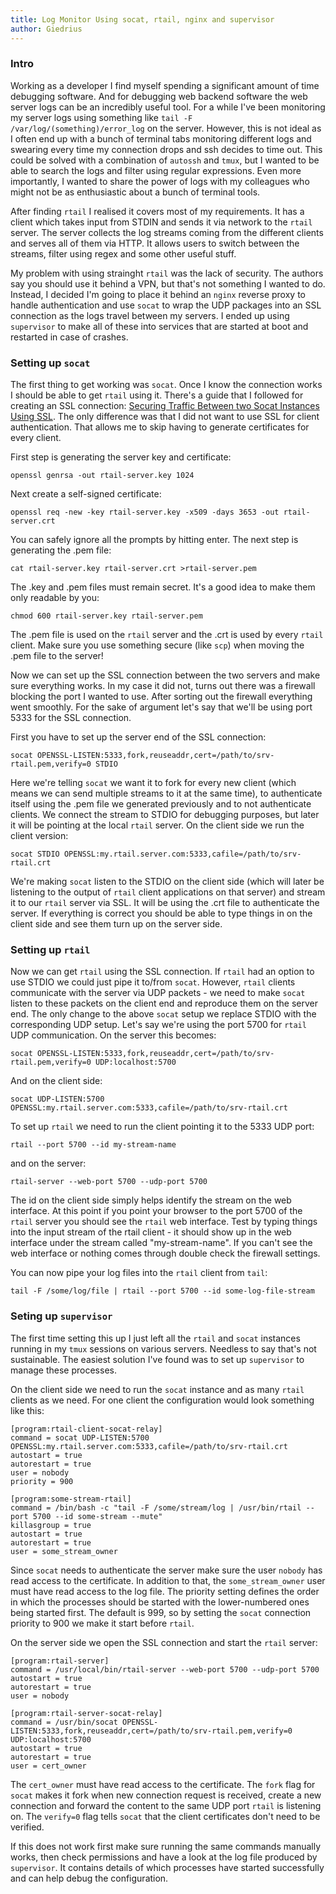 ```yaml
---
title: Log Monitor Using socat, rtail, nginx and supervisor
author: Giedrius
---
```


### Intro

Working as a developer I find myself spending a significant amount of time
debugging software. And for debugging web backend software the web server logs
can be an incredibly useful tool. For a while I've been monitoring my server
logs using something like `tail -F /var/log/(something)/error_log` on the
server. However, this is not ideal as I often end up with a bunch of terminal
tabs monitoring different logs and swearing every time my connection drops and
ssh decides to time out. This could be solved with a combination of `autossh`
and `tmux`, but I wanted to be able to search the logs and filter using regular
expressions. Even more importantly, I wanted to share the power of logs with
my colleagues who might not be as enthusiastic about a bunch of terminal tools.

After finding `rtail` I realised it covers most of my requirements. It has a
client which takes input from STDIN and sends it via network to the `rtail`
server. The server collects the log streams coming from the different clients
and serves all of them via HTTP. It allows users to switch between the streams,
filter using regex and some other useful stuff.

My problem with using strainght `rtail` was the lack of security. The authors
say you should use it behind a VPN, but that's not something I wanted to do.
Instead, I decided I'm going to place it behind an `nginx` reverse proxy to
handle authentication and use `socat` to wrap the UDP packages into an SSL
connection as the logs travel between my servers. I ended up using `supervisor`
to make all of these into services that are started at boot and restarted in
case of crashes.

### Setting up `socat`

The first thing to get working was `socat`. Once I know the connection works I
should be able to get `rtail` using it. There's a guide that I followed for
creating an SSL connection: [Securing Traffic Between two Socat Instances Using
SSL](http://www.dest-unreach.org/socat/doc/socat-openssltunnel.html). The only
difference was that I did not want to use SSL for client authentication. That
allows me to skip having to generate certificates for every client.

First step is generating the server key and certificate:
```
openssl genrsa -out rtail-server.key 1024
```
Next create a self-signed certificate:
```
openssl req -new -key rtail-server.key -x509 -days 3653 -out rtail-server.crt
```
You can safely ignore all the prompts by hitting enter. The next step is
generating the .pem file:
```
cat rtail-server.key rtail-server.crt >rtail-server.pem
```
The .key and .pem files must remain secret. It's a good idea to make them only
readable by you:
```
chmod 600 rtail-server.key rtail-server.pem
```
The .pem file is used on the `rtail` server and the .crt is used by every
`rtail` client. Make sure you use something secure (like `scp`) when moving
the .pem file to the server!

Now we can set up the SSL connection between the two servers and make sure
everything works. In my case it did not, turns out there was a firewall
blocking the port I wanted to use. After sorting out the firewall everything
went smoothly. For the sake of argument let's say that we'll be using port
5333 for the SSL connection.

First you have to set up the server end of the SSL connection:
```
socat OPENSSL-LISTEN:5333,fork,reuseaddr,cert=/path/to/srv-rtail.pem,verify=0 STDIO
```
Here we're telling `socat` we want it to fork for every new client (which means
we can send multiple streams to it at the same time), to authenticate itself
using the .pem file we generated previously and to not authenticate clients.
We connect the stream to STDIO for debugging purposes, but later it will be
pointing at the local `rtail` server. On the client side we run the client version:
```
socat STDIO OPENSSL:my.rtail.server.com:5333,cafile=/path/to/srv-rtail.crt
```
We're making `socat` listen to the STDIO on the client side (which will later
be listening to the output of `rtail` client applications on that server) and
stream it to our `rtail` server via SSL. It will be using the .crt file to
authenticate the server. If everything is correct you should be able to type
things in on the client side and see them turn up on the server side.

### Setting up `rtail`

Now we can get `rtail` using the SSL connection. If `rtail` had an option to
use STDIO we could just pipe it to/from `socat`. However, `rtail` clients
communicate with the server via UDP packets - we need to make `socat` listen to
these packets on the client end and reproduce them on the server end. The only
change to the above `socat` setup we replace STDIO with the corresponding UDP
setup. Let's say we're using the port 5700 for `rtail` UDP communication. On
the server this becomes:
```
socat OPENSSL-LISTEN:5333,fork,reuseaddr,cert=/path/to/srv-rtail.pem,verify=0 UDP:localhost:5700
```
And on the client side:
```
socat UDP-LISTEN:5700 OPENSSL:my.rtail.server.com:5333,cafile=/path/to/srv-rtail.crt
```
To set up `rtail` we need to run the client pointing it to the 5333 UDP port:
```
rtail --port 5700 --id my-stream-name
```
and on the server:
```
rtail-server --web-port 5700 --udp-port 5700
```
The id on the client side simply helps identify the stream on the web interface. 
At this point if you point your browser to the port 5700 of the `rtail` server
you should see the `rtail` web interface. Test by typing things into the input
stream of the rtail client - it should show up in the web interface under the
stream called "my-stream-name". If you can't see the web interface or nothing
comes through double check the firewall settings.

You can now pipe your log files into the `rtail` client from `tail`:
```
tail -F /some/log/file | rtail --port 5700 --id some-log-file-stream
```

### Seting up `supervisor`

The first time setting this up I just left all the `rtail` and `socat` instances
running in my `tmux` sessions on various servers. Needless to say that's not
sustainable. The easiest solution I've found was to set up `supervisor` to
manage these processes.

On the client side we need to run the `socat` instance and as many `rtail`
clients as we need. For one client the configuration would look something like
this:
```
[program:rtail-client-socat-relay]
command = socat UDP-LISTEN:5700 OPENSSL:my.rtail.server.com:5333,cafile=/path/to/srv-rtail.crt
autostart = true
autorestart = true
user = nobody
priority = 900

[program:some-stream-rtail]
command = /bin/bash -c "tail -F /some/stream/log | /usr/bin/rtail --port 5700 --id some-stream --mute"
killasgroup = true
autostart = true
autorestart = true
user = some_stream_owner
```
Since `socat` needs to authenticate the server make sure the user `nobody` has
read access to the certificate. In addition to that, the `some_stream_owner`
user must have read access to the log file. The priority setting defines the
order in which the processes should be started with the lower-numbered ones
being started first. The default is 999, so by setting the `socat` connection
priority to 900 we make it start before `rtail`.

On the server side we open the SSL connection and start the `rtail` server:
```
[program:rtail-server]
command = /usr/local/bin/rtail-server --web-port 5700 --udp-port 5700
autostart = true
autorestart = true
user = nobody

[program:rtail-server-socat-relay]
command = /usr/bin/socat OPENSSL-LISTEN:5333,fork,reuseaddr,cert=/path/to/srv-rtail.pem,verify=0 UDP:localhost:5700
autostart = true
autorestart = true
user = cert_owner
```
The `cert_owner` must have read access to the certificate. The `fork` flag
for `socat` makes it fork when new connection request is received, create
a new connection and forward the content to the same UDP port `rtail` is
listening on. The `verify=0` flag tells `socat` that the client certificates
don't need to be verified.

If this does not work first make sure running the same commands manually works,
then check permissions and have a look at the log file produced by `supervisor`.
It contains details of which processes have started successfully and can help
debug the configuration.
